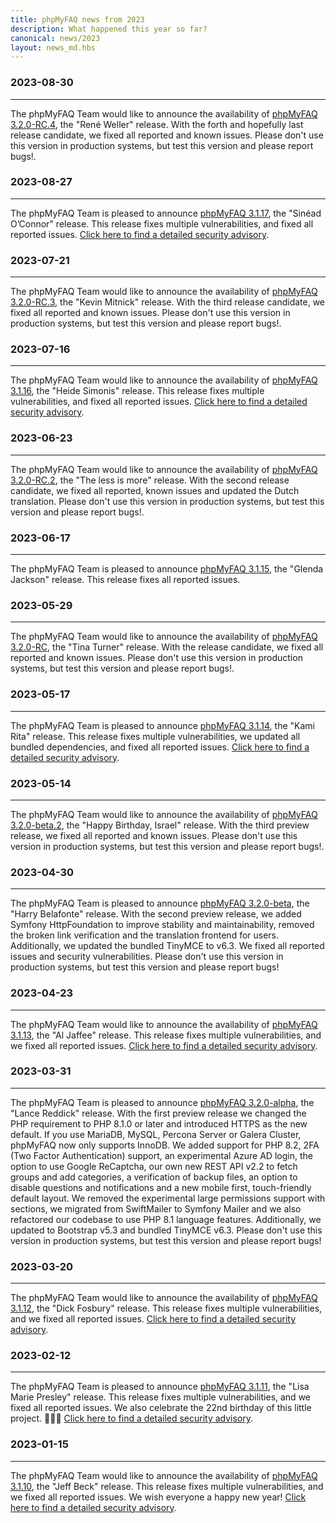 ```yaml
---
title: phpMyFAQ news from 2023
description: What happened this year so far?
canonical: news/2023
layout: news_md.hbs
---
```


### 2023-08-30
* * *
The phpMyFAQ Team would like to announce the availability of [phpMyFAQ 3.2.0-RC.4](/download), the "René Weller" release.
With the forth and hopefully last release candidate, we fixed all reported and known issues.
Please don't use this version in production systems, but test this version and please report bugs!.

### 2023-08-27
* * *
The phpMyFAQ Team is pleased to announce [phpMyFAQ 3.1.17](/download), the "Sinéad O’Connor" release.
This release fixes multiple vulnerabilities, and fixed all reported issues.
[Click here to find a detailed security advisory](/security/advisory-2023-08-27).

### 2023-07-21
* * *
The phpMyFAQ Team would like to announce the availability of [phpMyFAQ 3.2.0-RC.3](/download),
the "Kevin Mitnick" release. 
With the third release candidate, we fixed all reported and known issues.
Please don't use this version in production systems, but test this version and please report bugs!.

### 2023-07-16
* * *
The phpMyFAQ Team would like to announce the availability of [phpMyFAQ 3.1.16](/download),
the "Heide Simonis" release.
This release fixes multiple vulnerabilities, and fixed all reported issues.
[Click here to find a detailed security advisory](/security/advisory-2023-07-16).

### 2023-06-23
* * *
The phpMyFAQ Team would like to announce the availability of [phpMyFAQ 3.2.0-RC.2](/download), the "The less is more" release.
With the second release candidate, we fixed all reported, known issues and updated the Dutch translation.
Please don't use this version in production systems, but test this version and please report bugs!.

### 2023-06-17
* * *
The phpMyFAQ Team is pleased to announce [phpMyFAQ 3.1.15](/download), the "Glenda Jackson" release.
This release fixes all reported issues.

### 2023-05-29
* * *
The phpMyFAQ Team would like to announce the availability of [phpMyFAQ 3.2.0-RC](/download), the "Tina Turner" release. 
With the release candidate, we fixed all reported and known issues.
Please don't use this version in production systems, but test this version and please report bugs!.

### 2023-05-17
* * *
The phpMyFAQ Team is pleased to announce [phpMyFAQ 3.1.14](/download), the "Kami Rita" release.
This release fixes multiple vulnerabilities, we updated all bundled dependencies, and fixed all reported issues.
[Click here to find a detailed security advisory](/security/advisory-2023-05-17).

### 2023-05-14
* * *
The phpMyFAQ Team would like to announce the availability of [phpMyFAQ 3.2.0-beta.2](/download), the "Happy Birthday, 
Israel" release. With the third preview release, we fixed all reported and known issues. Please don't use this version 
in production systems, but test this version and please report bugs!.

### 2023-04-30
* * *
The phpMyFAQ Team is pleased to announce [phpMyFAQ 3.2.0-beta](/download), the "Harry Belafonte" release. With the 
second preview release, we added Symfony HttpFoundation to improve stability and maintainability, removed the broken 
link verification and the translation frontend for users. Additionally, we updated the bundled TinyMCE to v6.3. We fixed
all reported issues and security vulnerabilities. Please don't use this version in production systems, but test this 
version and please report bugs!

### 2023-04-23
* * *
The phpMyFAQ Team would like to announce the availability of [phpMyFAQ 3.1.13](/download), the "Al Jaffee" release.
This release fixes multiple vulnerabilities, and we fixed all reported issues.
[Click here to find a detailed security advisory](/security/advisory-2023-04-23).

### 2023-03-31
* * *
The phpMyFAQ Team is pleased to announce [phpMyFAQ 3.2.0-alpha](/download), the "Lance Reddick" release. With the first
preview release we changed the PHP requirement to PHP 8.1.0 or later and introduced HTTPS as the new default. If you use
MariaDB, MySQL, Percona Server or Galera Cluster, phpMyFAQ now only supports InnoDB. We added support for PHP 8.2, 2FA
(Two Factor Authentication) support, an experimental Azure AD login, the option to use Google ReCaptcha, our own new
REST API v2.2 to fetch groups and add categories, a verification of backup files, an option to disable questions and
notifications and a new mobile first, touch-friendly default layout. We removed the experimental large permissions
support with sections, we migrated from SwiftMailer to Symfony Mailer and we also refactored our codebase to use PHP 8.1
language features. Additionally, we updated to Bootstrap v5.3 and bundled TinyMCE v6.3. Please don't use this version in
production systems, but test this version and please report bugs!

### 2023-03-20
* * *
The phpMyFAQ Team would like to announce the availability of [phpMyFAQ 3.1.12](/download), the "Dick Fosbury" release.
This release fixes multiple vulnerabilities, and we fixed all reported issues.
[Click here to find a detailed security advisory](/security/advisory-2023-03-20).

### 2023-02-12
* * *
The phpMyFAQ Team is pleased to announce [phpMyFAQ 3.1.11](/download), the "Lisa Marie Presley" release. This release 
fixes multiple vulnerabilities, and we fixed all reported issues. We also celebrate the 22nd birthday of this little 
project. 🎉🍾🥳
[Click here to find a detailed security advisory](/security/advisory-2023-02-12).

### 2023-01-15
* * *
The phpMyFAQ Team would like to announce the availability of [phpMyFAQ 3.1.10](/download), the "Jeff Beck" release.
This release fixes multiple vulnerabilities, and we fixed all reported issues. We wish everyone a happy new year!
[Click here to find a detailed security advisory](/security/advisory-2023-01-15).
